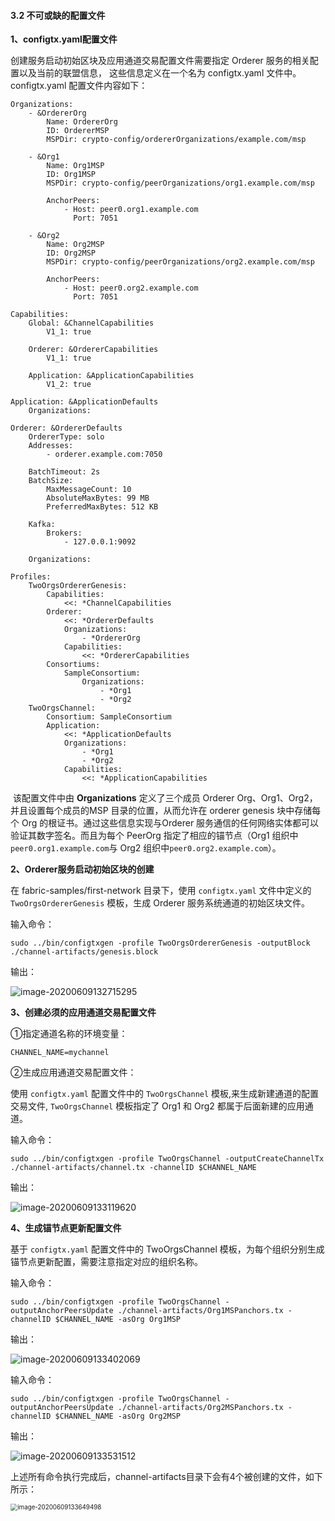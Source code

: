 #### 3.2 不可或缺的配置文件

**1、configtx.yaml配置文件**

创建服务启动初始区块及应用通道交易配置文件需要指定 Orderer 服务的相关配置以及当前的联盟信息， 这些信息定义在一个名为 configtx.yaml 文件中。configtx.yaml 配置文件内容如下：

```
Organizations:
    - &OrdererOrg
        Name: OrdererOrg
        ID: OrdererMSP
        MSPDir: crypto-config/ordererOrganizations/example.com/msp

    - &Org1
        Name: Org1MSP
        ID: Org1MSP
        MSPDir: crypto-config/peerOrganizations/org1.example.com/msp

        AnchorPeers:
            - Host: peer0.org1.example.com
              Port: 7051

    - &Org2
        Name: Org2MSP
        ID: Org2MSP
        MSPDir: crypto-config/peerOrganizations/org2.example.com/msp

        AnchorPeers:
            - Host: peer0.org2.example.com
              Port: 7051

Capabilities:
    Global: &ChannelCapabilities
        V1_1: true

    Orderer: &OrdererCapabilities
        V1_1: true

    Application: &ApplicationCapabilities
        V1_2: true

Application: &ApplicationDefaults
    Organizations:

Orderer: &OrdererDefaults
    OrdererType: solo
    Addresses:
        - orderer.example.com:7050

    BatchTimeout: 2s
    BatchSize:
        MaxMessageCount: 10
        AbsoluteMaxBytes: 99 MB
        PreferredMaxBytes: 512 KB

    Kafka:
        Brokers:
            - 127.0.0.1:9092

    Organizations:

Profiles:
    TwoOrgsOrdererGenesis:
        Capabilities:
            <<: *ChannelCapabilities
        Orderer:
            <<: *OrdererDefaults
            Organizations:
                - *OrdererOrg
            Capabilities:
                <<: *OrdererCapabilities
        Consortiums:
            SampleConsortium:
                Organizations:
                    - *Org1
                    - *Org2
    TwoOrgsChannel:
        Consortium: SampleConsortium
        Application:
            <<: *ApplicationDefaults
            Organizations:
                - *Org1
                - *Org2
            Capabilities:
                <<: *ApplicationCapabilities
```

​      该配置文件中由 **Organizations** 定义了三个成员 Orderer Org、Org1、Org2，并且设置每个成员的MSP 目录的位置，从而允许在 orderer genesis 块中存储每个 Org 的根证书。通过这些信息实现与Orderer 服务通信的任何网络实体都可以验证其数字签名。而且为每个 PeerOrg 指定了相应的锚节点（Org1 组织中`peer0.org1.example.com`与 Org2 组织中`peer0.org2.example.com`）。



**2、Orderer服务启动初始区块的创建**

在 fabric-samples/first-network 目录下，使用 `configtx.yaml` 文件中定义的 `TwoOrgsOrdererGenesis` 模板，生成 Orderer 服务系统通道的初始区块文件。

输入命令：

```
sudo ../bin/configtxgen -profile TwoOrgsOrdererGenesis -outputBlock ./channel-artifacts/genesis.block
```

输出：

![image-20200609132715295](https://tva1.sinaimg.cn/large/007S8ZIlly1ggqqtcd77gj30ws04mq5b.jpg)

**3、创建必须的应用通道交易配置文件**

①指定通道名称的环境变量：

```
CHANNEL_NAME=mychannel
```

②生成应用通道交易配置文件：

使用 `configtx.yaml` 配置文件中的 `TwoOrgsChannel` 模板,来生成新建通道的配置交易文件, `TwoOrgsChannel` 模板指定了 Org1 和 Org2 都属于后面新建的应用通道。

输入命令：

```
sudo ../bin/configtxgen -profile TwoOrgsChannel -outputCreateChannelTx ./channel-artifacts/channel.tx -channelID $CHANNEL_NAME
```

输出：

![image-20200609133119620](https://tva1.sinaimg.cn/large/007S8ZIlly1ggqqtcs21yj30xe04pgoa.jpg)

**4、生成锚节点更新配置文件**

基于 `configtx.yaml` 配置文件中的 TwoOrgsChannel 模板，为每个组织分别生成锚节点更新配置，需要注意指定对应的组织名称。

输入命令：

```
sudo ../bin/configtxgen -profile TwoOrgsChannel -outputAnchorPeersUpdate ./channel-artifacts/Org1MSPanchors.tx -channelID $CHANNEL_NAME -asOrg Org1MSP
```

输出：

![image-20200609133402069](https://tva1.sinaimg.cn/large/007S8ZIlly1ggqqtbjm86j30xk03i0v0.jpg)

输入命令：

```
sudo ../bin/configtxgen -profile TwoOrgsChannel -outputAnchorPeersUpdate ./channel-artifacts/Org2MSPanchors.tx -channelID $CHANNEL_NAME -asOrg Org2MSP
```

输出：

![image-20200609133531512](https://tva1.sinaimg.cn/large/007S8ZIlly1ggqqtbvg4uj30xr0340uo.jpg)

上述所有命令执行完成后，channel-artifacts目录下会有4个被创建的文件，如下所示：

<img src="https://tva1.sinaimg.cn/large/007S8ZIlly1ggqqtd8fv2j30rb0gln2w.jpg" alt="image-20200609133649498" style="zoom:70%;" />